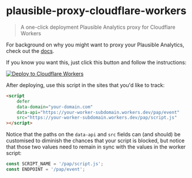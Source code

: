 # plausible-proxy-cloudflare-workers

> A one-click deployment Plausible Analytics proxy for Cloudflare Workers

For background on why you might want to proxy your Plausible Analytics, check out the
[docs](https://plausible.io/docs/proxy/introduction).

If you know you want this, just click this button and follow the instructions:

[![Deploy to Cloudflare Workers](https://deploy.workers.cloudflare.com/button)](https://deploy.workers.cloudflare.com/?url=https://github.com/raulrpearson/plausible-proxy-cloudflare-workers)

After deploying, use this script in the sites that you'd like to track:

```html
<script
	defer
	data-domain="your-domain.com"
	data-api="https://your-worker-subdomain.workers.dev/pap/event"
	src="https://your-worker-subdomain.workers.dev/pap/script.js"
></script>
```

Notice that the paths on the `data-api` and `src` fields can (and should) be customised to diminish
the chances that your script is blocked, but notice that those two values need to remain in sync
with the values in the worker script:

```javascript
const SCRIPT_NAME = '/pap/script.js';
const ENDPOINT = '/pap/event';
```

